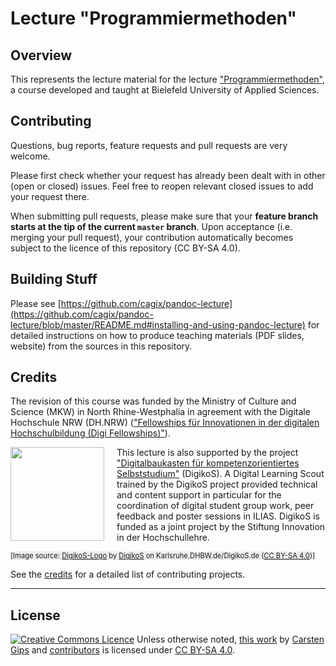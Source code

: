 # Lecture "Programmiermethoden"

## Overview

This represents the lecture material for the lecture ["Programmiermethoden"](https://www.hsbi.de/elearning/goto.php?target=crs_1089782&client_id=FH-Bielefeld), a course developed and taught at Bielefeld University of Applied Sciences.


## Contributing

Questions, bug reports, feature requests and pull requests are very welcome.

Please first check whether your request has already been dealt with in other (open or closed) issues. Feel free to reopen relevant closed issues to add your request there.

When submitting pull requests, please make sure that your **feature branch starts at the tip of the current `master` branch**. Upon acceptance (i.e. merging your pull request), your contribution automatically becomes subject to the licence of this repository (CC BY-SA 4.0).


## Building Stuff

Please see [https://github.com/cagix/pandoc-lecture](https://github.com/cagix/pandoc-lecture/blob/master/README.md#installing-and-using-pandoc-lecture) for detailed instructions on how to produce teaching materials (PDF slides, website) from the sources in this repository.


## Credits

The revision of this course was funded by the Ministry of Culture and Science (MKW)
in North Rhine-Westphalia in agreement with the Digitale Hochschule NRW (DH.NRW)
(["Fellowships für Innovationen in der digitalen Hochschulbildung (Digi Fellowships)"](https://www.dh.nrw/kooperationen/Digi-Fellows-2)).

<a href="https://www.karlsruhe.dhbw.de/fileadmin/_processed_/3/1/csm_lg_digikos_cmyk_48937bc55d.jpg"><img src="https://www.karlsruhe.dhbw.de/fileadmin/_processed_/3/1/csm_lg_digikos_cmyk_48937bc55d.jpg" align="left" style="margin-right: 20px" width="150"></a>
This lecture is also supported by the project <a href="https://www.digikos.de">"Digitalbaukasten für kompetenzorientiertes Selbststudium"</a> (DigikoS). A Digital Learning Scout trained by the DigikoS project provided technical and content support in particular for the coordination of digital student group work, peer feedback and poster sessions in ILIAS. DigikoS is funded as a joint project by the Stiftung Innovation in der Hochschullehre.

<span style="background-color: #ededed; font-size: 0.8em;">[Image source: <a href="https://www.karlsruhe.dhbw.de/fileadmin/_processed_/3/1/csm_lg_digikos_cmyk_48937bc55d.jpg">DigikoS-Logo</a> by <a href="https://www.digikos.de">DigikoS</a> on Karlsruhe.DHBW.de/DigikoS.de (<a href="https://creativecommons.org/licenses/by-sa/4.0/?ref=ccsearch&amp;atype=rich" class="highlight">CC BY-SA 4.0</a>)]</span>

See the [credits](CREDITS.md) for a detailed list of contributing projects.


---

## License

<!-- https://creativecommons.org/choose/ -->
<a rel="license" href="https://creativecommons.org/licenses/by-sa/4.0/"><img alt="Creative Commons Licence" style="border-width:0;margin:0;display:inline;" src="https://i.creativecommons.org/l/by-sa/4.0/80x15.png" /></a>
Unless otherwise noted, <a href="https://github.com/Programmiermethoden/PM-Lecture">this work</a> by <a xmlns:cc="https://creativecommons.org/ns#" href="https://github.com/cagix" property="cc:attributionName" rel="cc:attributionURL">Carsten Gips</a> and <a href="https://github.com/Programmiermethoden/PM-Lecture/graphs/contributors">contributors</a> is licensed under <a rel="license" href="https://github.com/Programmiermethoden/PM-Lecture/blob/master/LICENSE.md">CC BY-SA 4.0</a>.
